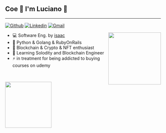 ## Coe 🤙 I'm Luciano 🤙
__________________________
<!-- Your badges
You can use the website to generate badges: https://shields.io/
-->

[![Github](https://img.shields.io/badge/-Github-000?style=flat&logo=Github&logoColor=white)](https://github.com/lulianom)
[![Linkedin](https://img.shields.io/badge/-LinkedIn-blue?style=flat&logo=Linkedin&logoColor=white)](https://www.linkedin.com/in/martinslucianoufrj/)
[![Gmail](https://img.shields.io/badge/-Gmail-c14438?style=flat&logo=Gmail&logoColor=white)](mailto:martinslucianofigueira@gmail.com)

<img align='right' src="https://www.google.com/url?sa=i&url=https%3A%2F%2Ftenor.com%2Fview%2Fcaz%25C3%25A9-casimiro-casimiro-miguel-vasco-meteu-essa-gif-23504954&psig=AOvVaw3Z1HJd70cDMlFcK1pzjpL4&ust=1642391945694000&source=images&cd=vfe&ved=0CAsQjRxqFwoTCLC1r_awtfUCFQAAAAAdAAAAABAD" height="170em">  

- 💻 Software Eng. by [isaac](https://isaac.com.br)
- 🌱 Python & Golang & RubyOnRails
- 🔭 Blockchain & Crypto & NFT enthusiast
- 💬 Learning Solodity and Blockchain Engineer
- ⚡ in treatment for being addicted to buying courses on udemy

&nbsp;


<a href="https://github.com/lulianom">
  <img lign='left' height="150em" src="https://github-readme-stats.vercel.app/api?username=lulianom&show_icons=true&theme=nightowl&include_all_commits=true&count_private=true"/>  


